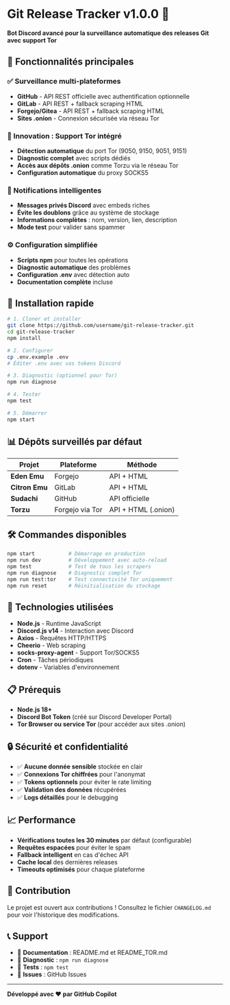 # Git Release Tracker v1.0.0 🎉

**Bot Discord avancé pour la surveillance automatique des releases Git avec support Tor**

## 🌟 Fonctionnalités principales

### ✅ Surveillance multi-plateformes

- **GitHub** - API REST officielle avec authentification optionnelle
- **GitLab** - API REST + fallback scraping HTML
- **Forgejo/Gitea** - API REST + fallback scraping HTML
- **Sites .onion** - Connexion sécurisée via réseau Tor

### 🧅 Innovation : Support Tor intégré

- **Détection automatique** du port Tor (9050, 9150, 9051, 9151)
- **Diagnostic complet** avec scripts dédiés
- **Accès aux dépôts .onion** comme Torzu via le réseau Tor
- **Configuration automatique** du proxy SOCKS5

### 🔔 Notifications intelligentes

- **Messages privés Discord** avec embeds riches
- **Évite les doublons** grâce au système de stockage
- **Informations complètes** : nom, version, lien, description
- **Mode test** pour valider sans spammer

### ⚙️ Configuration simplifiée

- **Scripts npm** pour toutes les opérations
- **Diagnostic automatique** des problèmes
- **Configuration .env** avec détection auto
- **Documentation complète** incluse

## 🚀 Installation rapide

```bash
# 1. Cloner et installer
git clone https://github.com/username/git-release-tracker.git
cd git-release-tracker
npm install

# 2. Configurer
cp .env.example .env
# Éditer .env avec vos tokens Discord

# 3. Diagnostic (optionnel pour Tor)
npm run diagnose

# 4. Tester
npm test

# 5. Démarrer
npm start
```

## 📊 Dépôts surveillés par défaut

| Projet         | Plateforme      | Méthode             |
| -------------- | --------------- | ------------------- |
| **Eden Emu**   | Forgejo         | API + HTML          |
| **Citron Emu** | GitLab          | API + HTML          |
| **Sudachi**    | GitHub          | API officielle      |
| **Torzu**      | Forgejo via Tor | API + HTML (.onion) |

## 🛠️ Commandes disponibles

```bash
npm start           # Démarrage en production
npm run dev         # Développement avec auto-reload
npm test            # Test de tous les scrapers
npm run diagnose    # Diagnostic complet Tor
npm run test:tor    # Test connectivité Tor uniquement
npm run reset       # Réinitialisation du stockage
```

## 🔧 Technologies utilisées

- **Node.js** - Runtime JavaScript
- **Discord.js v14** - Interaction avec Discord
- **Axios** - Requêtes HTTP/HTTPS
- **Cheerio** - Web scraping
- **socks-proxy-agent** - Support Tor/SOCKS5
- **Cron** - Tâches périodiques
- **dotenv** - Variables d'environnement

## 📋 Prérequis

- **Node.js 18+**
- **Discord Bot Token** (créé sur Discord Developer Portal)
- **Tor Browser ou service Tor** (pour accéder aux sites .onion)

## 🔒 Sécurité et confidentialité

- ✅ **Aucune donnée sensible** stockée en clair
- ✅ **Connexions Tor chiffrées** pour l'anonymat
- ✅ **Tokens optionnels** pour éviter le rate limiting
- ✅ **Validation des données** récupérées
- ✅ **Logs détaillés** pour le debugging

## 📈 Performance

- **Vérifications toutes les 30 minutes** par défaut (configurable)
- **Requêtes espacées** pour éviter le spam
- **Fallback intelligent** en cas d'échec API
- **Cache local** des dernières releases
- **Timeouts optimisés** pour chaque plateforme

## 🤝 Contribution

Le projet est ouvert aux contributions ! Consultez le fichier `CHANGELOG.md` pour voir l'historique des modifications.

## 📞 Support

- 📖 **Documentation** : README.md et README_TOR.md
- 🔧 **Diagnostic** : `npm run diagnose`
- 🧪 **Tests** : `npm test`
- 💬 **Issues** : GitHub Issues

---

**Développé avec ❤️ par GitHub Copilot**
